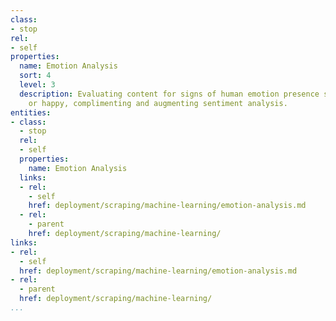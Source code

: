 ```yaml
---
class:
- stop
rel:
- self
properties:
  name: Emotion Analysis
  sort: 4
  level: 3
  description: Evaluating content for signs of human emotion presence such as sad
    or happy, complimenting and augmenting sentiment analysis.
entities:
- class:
  - stop
  rel:
  - self
  properties:
    name: Emotion Analysis
  links:
  - rel:
    - self
    href: deployment/scraping/machine-learning/emotion-analysis.md
  - rel:
    - parent
    href: deployment/scraping/machine-learning/
links:
- rel:
  - self
  href: deployment/scraping/machine-learning/emotion-analysis.md
- rel:
  - parent
  href: deployment/scraping/machine-learning/
...
```

